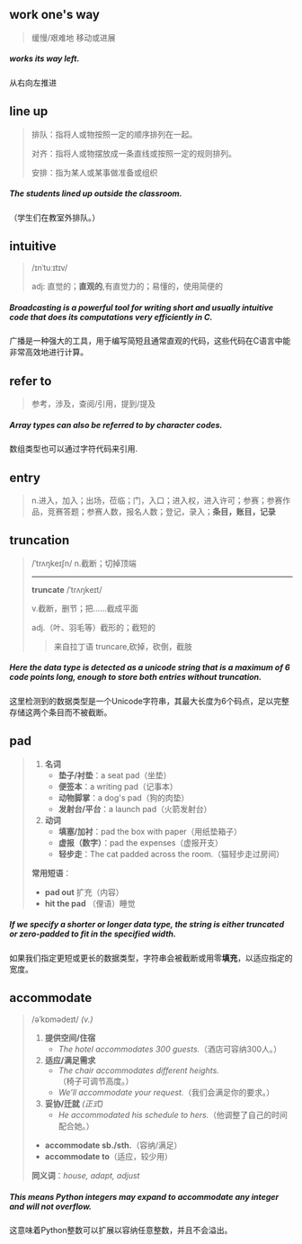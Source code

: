## work one's way

> 缓慢/艰难地  移动或进展

##### works its way left.

从右向左推进

## line up

> 排队：指将人或物按照一定的顺序排列在一起。
>
> 对齐：指将人或物摆放成一条直线或按照一定的规则排列。
>
> 安排：指为某人或某事做准备或组织

##### The students **lined up** outside the classroom.

（学生们在教室外排队。）

## intuitive

> /ɪnˈtuːɪtɪv/
>
> adj: 直觉的；**直观的**,有直觉力的；易懂的，使用简便的

##### Broadcasting is a powerful tool for writing short and usually **intuitive** code that does its computations very efficiently in C. 

广播是一种强大的工具，用于编写简短且通常直观的代码，这些代码在C语言中能非常高效地进行计算。 

## refer to

> 参考，涉及，查阅/引用，提到/提及

##### Array types can also be **referred to** by character codes.

数组类型也可以通过字符代码来引用.

## entry

> n.进入，加入；出场，莅临；门，入口；进入权，进入许可；参赛；参赛作品，竞赛答题；参赛人数，报名人数；登记，录入；**条目，账目，记录**

## truncation

> /ˈtrʌŋkeɪʃn/	n.截断；切掉顶端
>
> ---
>
> **truncate** 	/ˈtrʌŋkeɪt/
>
> v.截断，删节；把……截成平面
>
> adj.（叶、羽毛等）截形的；截短的
>
> > 来自拉丁语 truncare,砍掉，砍倒，截肢

##### Here the data type is detected as a unicode string that is a maximum of 6 code points long, enough to store both **entries** without **truncation**. 

这里检测到的数据类型是一个Unicode字符串，其最大长度为6个码点，足以完整存储这两个条目而不被截断。 

## pad

> 1. **名词**
>    - **垫子/衬垫**：a seat pad（坐垫）
>    - **便签本**：a writing pad（记事本）
>    - **动物脚掌**：a dog's pad（狗的肉垫）
>    - **发射台/平台**：a launch pad（火箭发射台）
> 2. **动词**
>    - **填塞/加衬**：pad the box with paper（用纸垫箱子）
>    - **虚报（数字）**：pad the expenses（虚报开支）
>    - **轻步走**：The cat padded across the room.（猫轻步走过房间）
>
> **常用短语**：
>
> - **pad out** 扩充（内容）
> - **hit the pad** （俚语）睡觉

##### If we specify a shorter or longer data type, the string is either truncated or zero-**padded** to fit in the specified width.

如果我们指定更短或更长的数据类型，字符串会被截断或用零**填充**，以适应指定的宽度。

## accommodate

> /əˈkɒmədeɪt/ *(v.)*
>
> 1. **提供空间/住宿**
>    - *The hotel accommodates 300 guests.*（酒店可容纳300人。）
> 2. **适应/满足需求**
>    - *The chair accommodates different heights.*（椅子可调节高度。）
>    - *We’ll accommodate your request.*（我们会满足你的要求。）
> 3. **妥协/迁就** *(正式)*
>    - *He accommodated his schedule to hers.*（他调整了自己的时间配合她。）
>
> - **accommodate sb./sth.**（容纳/满足）
> - **accommodate to**（适应，较少用）
>
> **同义词**：*house, adapt, adjust*

##### This means Python integers may expand to **accommodate** any integer and will not overflow.

这意味着Python整数可以扩展以容纳任意整数，并且不会溢出。